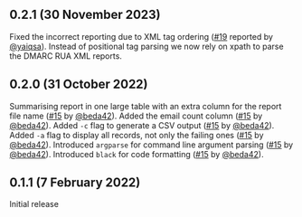 ## 0.2.1 (30 November 2023)

Fixed the incorrect reporting due to XML tag ordering ([#19](https://github.com/MozaicWorks/DMARCReporting/issues/19) reported by [@yaiqsa](https://github.com/yaiqsa)). Instead of positional tag parsing we now rely on xpath to parse the DMARC RUA XML reports.

## 0.2.0 (31 October 2022)

Summarising report in one large table with an extra column for the report file name ([#15](https://github.com/MozaicWorks/DMARCReporting/pull/15) by [@beda42](https://github.com/beda42)).
Added the email count column ([#15](https://github.com/MozaicWorks/DMARCReporting/pull/15) by [@beda42](https://github.com/beda42)).
Added `-c` flag to generate a CSV output ([#15](https://github.com/MozaicWorks/DMARCReporting/pull/15) by [@beda42](https://github.com/beda42)).
Added `-a` flag to display all records, not only the failing ones ([#15](https://github.com/MozaicWorks/DMARCReporting/pull/15) by [@beda42](https://github.com/beda42)).
Introduced `argparse` for command line argument parsing ([#15](https://github.com/MozaicWorks/DMARCReporting/pull/15) by [@beda42](https://github.com/beda42)).
Introduced `black` for code formatting ([#15](https://github.com/MozaicWorks/DMARCReporting/pull/15) by [@beda42](https://github.com/beda42)).

## 0.1.1 (7 February 2022)

Initial release
